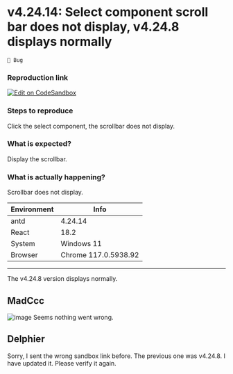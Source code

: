 # v4.24.14: Select component scroll bar does not display, v4.24.8 displays normally

`🐛 Bug`

### Reproduction link

[![Edit on CodeSandbox](https://codesandbox.io/static/img/play-codesandbox.svg)](https://codesandbox.io/s/ji-ben-shi-yong-antd-4-24-14-forked-z57pkm?file=/demo.tsx)

### Steps to reproduce

Click the select component, the scrollbar does not display.

### What is expected?

Display the scrollbar.

### What is actually happening?

Scrollbar does not display.

| Environment | Info                 |
| ----------- | -------------------- |
| antd        | 4.24.14              |
| React       | 18.2                 |
| System      | Windows 11           |
| Browser     | Chrome 117.0.5938.92 |

---

The v4.24.8 version displays normally.

<!-- generated by ant-design-issue-helper. DO NOT REMOVE -->

## MadCcc

![image](https://github.com/ant-design/ant-design/assets/27722486/5cbf579a-d987-40fc-b149-757bed9364ce)
Seems nothing went wrong.

## Delphier

Sorry, I sent the wrong sandbox link before. The previous one was v4.24.8. I have updated it. Please verify it again.

